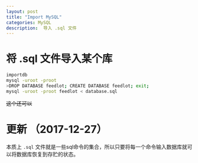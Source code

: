 ```yaml
---
layout: post
title: "Import MySQL"
categories: MySQL
description:  导入 .sql 文件
---
```


# 将 .sql 文件导入某个库

```bash
importdb
mysql -uroot -proot
>DROP DATABASE feedlot; CREATE DATABASE feedlot; exit;
mysql -uroot -proot feedlot < database.sql 
```
<del>这个还可以</del>

# 更新 （2017-12-27）

本质上 `.sql` 文件就是一些sql命令的集合，所以只要将每一个命令输入数据库就可以将数据库恢复到存贮的状态。
